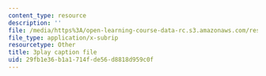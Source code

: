 ```yaml
---
content_type: resource
description: ''
file: /media/https%3A/open-learning-course-data-rc.s3.amazonaws.com/res-6-012-introduction-to-probability-spring-2018/29fb1e36b1a1714fde56d8818d959c0f_xi_iT9Rh434.srt
file_type: application/x-subrip
resourcetype: Other
title: 3play caption file
uid: 29fb1e36-b1a1-714f-de56-d8818d959c0f
---
```

